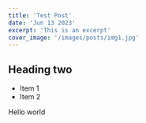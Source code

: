 ```yaml
---
title: 'Test Post'
date: 'Jun 13 2023'
excerpt: 'This is an excerpt'
cover_image: '/images/posts/img1.jpg'
---
```


## Heading two

* Item 1
* Item 2


Hello world